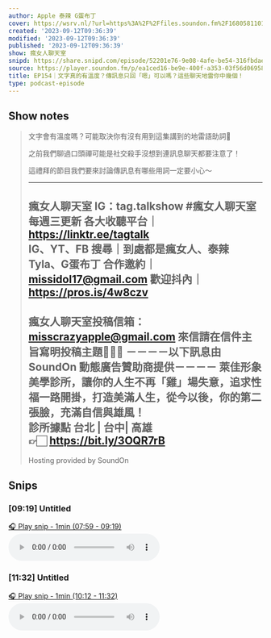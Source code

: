 ```yaml
---
author: Apple 泰辣 G蛋布丁
cover: https://wsrv.nl/?url=https%3A%2F%2Ffiles.soundon.fm%2F1680581101271-a81a0241-430d-4a4c-9bb7-bba7343f05ac.jpeg&w=200&h=200
created: '2023-09-12T09:36:39'
modified: '2023-09-12T09:36:39'
published: '2023-09-12T09:36:39'
show: 瘋女人聊天室
snipd: https://share.snipd.com/episode/52201e76-9e08-4afe-be54-316fbdaeb2c5
source: https://player.soundon.fm/p/ea1ced16-be9e-400f-a353-03f56d06958b/episodes/c8c50022-6177-4fc5-bf42-9c3154bdca89
title: EP154｜文字真的有溫度？傳訊息只回「嗯」可以嗎？這些聊天地雷你中幾個！
type: podcast-episode
---
```



## Show notes
> 文字會有溫度嗎？可能取決你有沒有用到這集講到的地雷語助詞🤣 
> 
> 之前我們聊過口頭禪可能是社交殺手沒想到連訊息聊天都要注意了！ 
> 
> 這禮拜的節目我們要來討論傳訊息有哪些用詞一定要小心～ 
> 
> -------------------------------------------- 
> 瘋女人聊天室 IG：tag.talkshow 
> \#瘋女人聊天室 每週三更新 
> 各大收聽平台｜ https://linktr.ee/tagtalk  
> IG、YT、FB 搜尋｜到處都是瘋女人、泰辣 Tyla、G蛋布丁 
> 合作邀約｜missidol17@gmail.com 
> 歡迎抖內｜ https://pros.is/4w8czv  
> -------------------------------------------- 
> 瘋女人聊天室投稿信箱：misscrazyapple@gmail.com 
> 來信請在信件主旨寫明投稿主題🙇🏻‍♀️ 
> －－－－以下訊息由 SoundOn 動態廣告贊助商提供－－－－ 
> 萊佳形象美學診所，讓你的人生不再「雞」場失意，追求性福一路開掛，打造美滿人生，從今以後，你的第二張臉，充滿自信與雄風！  
> 診所據點 台北 | 台中| 高雄  
> 👉🏻  https://bit.ly/3OQR7rB  
> -- 
> Hosting provided by  SoundOn

## Snips
### [09:19] Untitled
[🎧 Play snip - 1min️ (07:59 - 09:19)](https://share.snipd.com/snip/979d7280-aae6-4283-b7ee-3fed7c992be6)
<audio controls> <source src="https://track.fstry.me/p/tx2rshhk/rss.soundon.fm/rssf/ea1ced16-be9e-400f-a353-03f56d06958b/feedurl/c8c50022-6177-4fc5-bf42-9c3154bdca89/rssFileVip.mp3?timestamp=1737123450783#t=07:59,09:19"> </audio>
### [11:32] Untitled
[🎧 Play snip - 1min️ (10:12 - 11:32)](https://share.snipd.com/snip/986e4338-b4db-46b1-b0ad-cdb2029e406e)
<audio controls> <source src="https://track.fstry.me/p/tx2rshhk/rss.soundon.fm/rssf/ea1ced16-be9e-400f-a353-03f56d06958b/feedurl/c8c50022-6177-4fc5-bf42-9c3154bdca89/rssFileVip.mp3?timestamp=1737123450783#t=10:12,11:32"> </audio>
